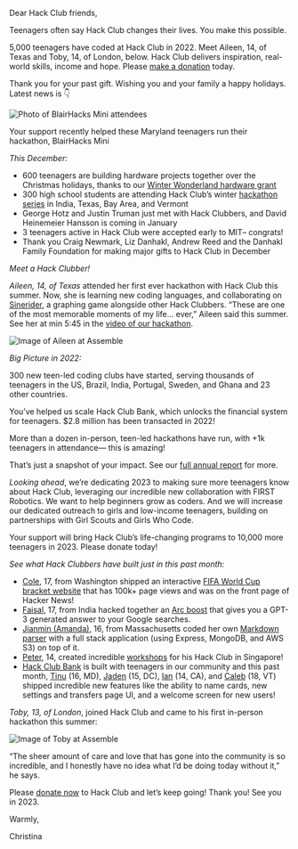 Dear Hack Club friends,

Teenagers often say Hack Club changes their lives. You make this possible.

5,000 teenagers have coded at Hack Club in 2022. Meet Aileen, 14, of Texas and Toby, 14, of London, below. Hack Club delivers inspiration, real-world skills, income and hope. Please [make a donation](https://hackclub.com/philanthropy/) today.

Thank you for your past gift. Wishing you and your family a happy holidays. Latest news is 👇

![Photo of BlairHacks Mini attendees](https://lh4.googleusercontent.com/PNlYxhhZ4VQD1A3Z7D8_tuUNLgMXYIMGmse6OTKeN6dPJO8wZnK1Mx3E7LziBClwtUIvpLBQ39ak0AXUHWXWQHnevNe3TsE-Ko3tLidBtYSnf8XsebMJ11G7FP3fRgT_QeForags0LtXaWgMY5_kFGMET-fjvi9jChgtaCJTng150uYynSXq3FZ3Ivvq1A)

Your support recently helped these Maryland teenagers run their hackathon, BlairHacks Mini


*This December:*

- 600 teenagers are building hardware projects together over the Christmas holidays, thanks to our [Winter Wonderland hardware grant](https://hackclub.com/winter)
- 300 high school students are attending Hack Club’s winter [hackathon series](https://epoch.hackclub.com/) in India, Texas, Bay Area, and Vermont
- George Hotz and Justin Truman just met with Hack Clubbers, and David Heinemeier Hansson is coming in January
- 3 teenagers active in Hack Club were accepted early to MIT– congrats!
- Thank you Craig Newmark, Liz Danhakl, Andrew Reed and the Danhakl Family Foundation for making major gifts to Hack Club in December



*Meet a Hack Clubber!*

*Aileen, 14, of Texas* attended her first ever hackathon with Hack Club this summer. Now, she is learning new coding languages, and collaborating on [Sinerider](https://sinerider.com/), a graphing game alongside other Hack Clubbers. “These are one of the most memorable moments of my life… ever,” Aileen said this summer. See her at min 5:45 in the [video of our hackathon](https://youtu.be/PnK4gzO6S3Q?t=345). 


![Image of Aileen at Assemble](https://lh3.googleusercontent.com/9vdbWpvgfmaKX6QJ14gB6TEX0p7qf-2rUH5Qk1DHGx1cx0x0xWcZFZEN4Si578onqIxZpI19H4f3kBKrOLwQscU7gMZd1rrT04QVkReqrNtZdqwcOz5zbfXZImifWfsIwyC23gI3x4jlUvxS7nlzRjzyZYNMLk0QKJiEN65pySQIVmHPfuQTNEuI6QfXlw)


*Big Picture in 2022:*

300 new teen-led coding clubs have started, serving thousands of teenagers in the US, Brazil, India, Portugal, Sweden, and Ghana and 23 other countries. 

You’ve helped us scale Hack Club Bank, which unlocks the financial system for teenagers. $2.8 million has been transacted in 2022! 

More than a dozen in-person, teen-led hackathons have run, with +1k teenagers in attendance— this is amazing! 

That’s just a snapshot of your impact. See our [full annual report](http://hack.af/2022) for more.

*Looking ahead*, we’re dedicating 2023 to making sure more teenagers know about Hack Club, leveraging our incredible new collaboration with FIRST Robotics. We want to help beginners grow as coders. And we will increase our dedicated outreach to girls and low-income teenagers, building on partnerships with Girl Scouts and Girls Who Code.

Your support will bring Hack Club’s life-changing programs to 10,000 more teenagers in 2023. Please donate today! 



*See what Hack Clubbers have built just in this past month:*
- [Cole](https://github.com/cole-wilson), 17, from Washington shipped an interactive [FIFA World Cup bracket website](https://worldcup.cole.ws/) that has 100k+ page views and was on the front page of Hacker News! 
- [Faisal](https://fayd.me/), 17, from India hacked together an [Arc boost](https://github.com/faisalsayed10/gpt-search) that gives you a GPT-3 generated answer to your Google searches.
- [Jianmin (Amanda)](https://www.jianminchen.com/), 16, from Massachusetts coded her own [Markdown parser](https://jianmin-chen.github.io/markdown-parser/) with a full stack application (using Express, MongoDB, and AWS S3) on top of it.
- [Peter](https://www.cytronicoder.com/), 14, created incredible [workshops](https://www.saishack.club/projects) for his Hack Club in Singapore!
- [Hack Club Bank](https://hackclub.com/bank) is built with teenagers in our community and this past month, [Tinu](https://tinu.tech/) (16, MD), [Jaden](https://jadenhou.net/) (15, DC),  [Ian](https://github.com/YodaLightsabr) (14, CA), and  [Caleb](https://calebden.io/) (18, VT) shipped incredible new features like the ability to name cards, new settings and transfers page UI, and a welcome screen for new users!



*Toby, 13, of London*, joined Hack Club and came to his first in-person hackathon this summer: 

![Image of Toby at Assemble](https://postal.hackclub.com/uploads/1671636846.JPG)

“The sheer amount of care and love that has gone into the community is so incredible, and I honestly have no idea what I’d be doing today without it,” he says. 

Please [donate now](https://hackclub.com/philanthropy/) to Hack Club and let’s keep going! Thank you! See you in 2023.

Warmly,

Christina

